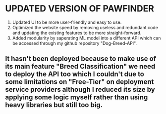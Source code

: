 # UPDATED VERSION OF PAWFINDER

1. Updated UI to be more user-friendly and easy to use.
2. Optimized the website speed by removing useless and redundant code and updating the existing features to be more straight-forward.
3. Added modularity by saperating ML model into a different API which can be accessed through my github repository "Dog-Breed-API".

## It hasn't been deployed because to make use of its main feature "Breed Classification" we need to deploy the API too which I couldn't due to some limitations on "Free-Tier" on deployment service providers although I reduced its size by applying some logic myself rather than using heavy libraries but still too big.
